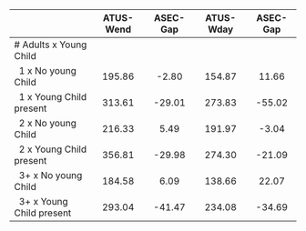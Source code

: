 
|                      |    ATUS-Wend |     ASEC-Gap |    ATUS-Wday |     ASEC-Gap |
| -------------------- | :----------: | :----------: | :----------: | :----------: |
| # Adults x Young Child |              |              |              |              |
| &nbsp;&nbsp;1 x No young Child |       195.86 |        -2.80 |       154.87 |        11.66 |
| &nbsp;&nbsp;1 x Young Child present |       313.61 |       -29.01 |       273.83 |       -55.02 |
| &nbsp;&nbsp;2 x No young Child |       216.33 |         5.49 |       191.97 |        -3.04 |
| &nbsp;&nbsp;2 x Young Child present |       356.81 |       -29.98 |       274.30 |       -21.09 |
| &nbsp;&nbsp;3+ x No young Child |       184.58 |         6.09 |       138.66 |        22.07 |
| &nbsp;&nbsp;3+ x Young Child present |       293.04 |       -41.47 |       234.08 |       -34.69 |

